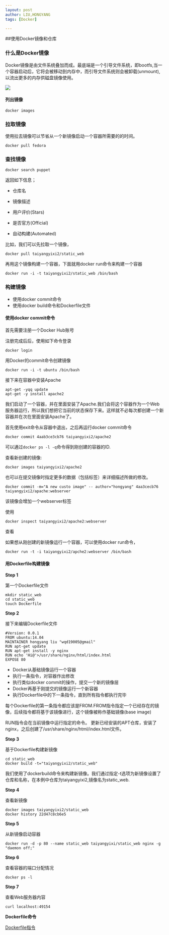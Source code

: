 ```yaml
---
layout: post
author: LIU,HONGYANG
tags: [Docker]

---
```








##使用Docker镜像和仓库

### 什么是Docker镜像

Docker镜像是由文件系统叠加而成。最底端是一个引导文件系统，即bootfs,当一个容器启动后，它将会被移动到内存中，而引导文件系统则会被卸载(unmount),以流出更多的内存供磁盘镜像使用。

![](https://tva1.sinaimg.cn/large/006y8mN6gy1g908wayetkj30ho0imn2j.jpg)

#### 列出镜像

```
docker images
```

### 拉取镜像

使用拉去镜像可以节省从一个新镜像启动一个容器所需要的的时间。

```
docker pull fedora
```
### 查找镜像

```
docker search puppet
```
返回如下信息；
- 仓库名

- 镜像描述

- 用户评价(Stars)

- 是否官方(Official)

- 自动构建(Automated)

比如，我们可以先拉取一个镜像，
```
docker pull taiyangyixi2/static_web
```
再用这个镜像构建一个容器，下面就用docker run命令来构建一个容器

```
docker run -i -t taiyangyixi2/static_web /bin/bash
```

### 构建镜像

- 使用docker commit命令
- 使用docker build命令和Dockerfile文件


#### 使用docker commit命令
首先需要注册一个Docker Hub账号

注册完成后后，使用如下命令登录
```
docker login
```

用Docker的commit命令创建镜像

```
docker run -i -t ubuntu /bin/bash
```

接下来在容器中安装Apache

```
apt-get -yqq update
apt-get -y install apache2
```

我们启动了一个容器，并在里面安装了Apache.我们会将这个容器作为一个Web服务器运行，所以我们想把它当前的状态保存下来。这样就不必每次都创建一个新容器并在次在里面安装Apache了。

首先使用exit命令从容器中退出，之后再运行docker commit命令

```
docker commit 4aab3ce3cb76 taiyangyixi2/apache2
```

可以通过```docker ps -l -q```命令得到刚创建的容器的ID.

查看新创建的镜像:

```
docker images taiyangyixi2/apache2
```

也可以在提交镜像时指定更多的数据（包括标签）来详细描述所做的修改。

```
docker commit -m="A new custo image" -- author="hongyang" 4aa3cecb76 taiyangyixi2/apache:webserver
```

该镜像会增加一个webserver标签

使用

```
docker inspect taiyangyixi2/apache2:webserver
```
查看


如果想从刚创建的新镜像运行一个容器，可以使用docker run命令，

```
docker run -t -i taiyangyixi2/apche2:webserver /bin/bash
```


#### 用Dockerfile构建镜像

**Step 1**

第一个Dockerfile文件

```
mkdir static_web
cd static_web
touch Dockerfile
```

**Step 2**

接下来编辑Dockerfile文件


```
#Version: 0.0.1
FROM ubuntu:14.04
MAINTAINER hongyang liu "wqd19005@gmail"
RUN apt-get update
RUN apt-get install -y nginx
RUN echo 'Hi@'>/usr/share/nginx/html/index.html
EXPOSE 80

```

- Docker从基础镜像运行一个容器
- 执行一条指令，对容器作出修改
- 执行类似docker commit的操作，提交一个新的镜像层
- Docker再基于刚提交的镜像运行一个新容器
- 执行Dockerfile中的下一条指令，直到所有指令都执行完毕

每个Dockerfile的第一条指令都应该是FROM.FROM指令指定一个已经存在的镜像，后续指令都将基于该镜像进行，这个镜像被称作基础镜像(base image)

RUN指令会在当前镜像中运行指定的命令。
更新已经安装的APT仓库，安装了nginx，之后创建了/usr/share/nginx/html/index.html文件。

**Step 3**

基于Dockerfile构建新镜像

```
cd static_web
docker build -t="taiyangyixi2/static_web"
```

我们使用了dockerbuild命令来构建新镜像。我们通过指定-t选项为新镜像设置了仓库和名称，在本例中仓库为taiyangyixi2,镜像名为static_web.

**Step 4**

查看新镜像

```
docker images taiyangyixi2/static_web
docker history 22d47c8cb6e5
```
**Step 5**

从新镜像启动容器

```
docker run -d -p 80 --name static_web taiyangyixi/static_web nginx -g "daemon off;"
```

**Step 6**

查看容器的端口分配情况

```
docker ps -l
```
**Step 7**

查看Web服务器内容

```
curl localhost:49154
```



**Dockerfile命令**

[Dockerfile指令](https://docs.docker.com/engine/reference/builder/)

 

 